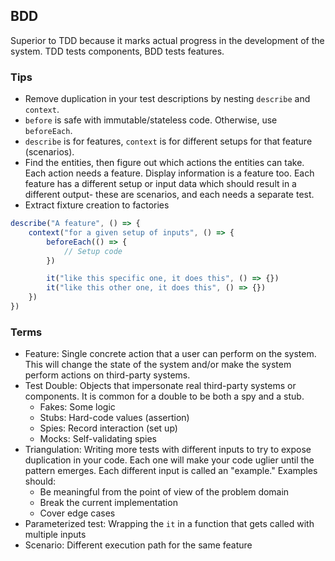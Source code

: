 ## BDD

Superior to TDD because it marks actual progress in the development of the system. TDD tests components, BDD tests features.

### Tips

* Remove duplication in your test descriptions by nesting `describe` and `context`.
* `before` is safe with immutable/stateless code. Otherwise, use `beforeEach`.
* `describe` is for features, `context` is for different setups for that feature (scenarios).
* Find the entities, then figure out which actions the entities can take. Each action needs a feature. Display information is a feature too. Each feature has a different setup or input data which should result in a different output- these are scenarios, and each needs a separate test.
* Extract fixture creation to factories

```js
describe("A feature", () => {
    context("for a given setup of inputs", () => {
        beforeEach(() => {
            // Setup code
        })

        it("like this specific one, it does this", () => {})
        it("like this other one, it does this", () => {})
    })
})
```

### Terms

* Feature: Single concrete action that a user can perform on the system. This will change the state of the system and/or make the system perform actions on third-party systems.
* Test Double: Objects that impersonate real third-party systems or components. It is common for a double to be both a spy and a stub.
    * Fakes: Some logic
    * Stubs: Hard-code values (assertion)
    * Spies: Record interaction (set up)
    * Mocks: Self-validating spies
* Triangulation: Writing more tests with different inputs to try to expose duplication in your code. Each one will make your code uglier until the pattern emerges. Each different input is called an "example." Examples should:
    * Be meaningful from the point of view of the problem domain
    * Break the current implementation
    * Cover edge cases
* Parameterized test: Wrapping the `it` in a function that gets called with multiple inputs
* Scenario: Different execution path for the same feature
